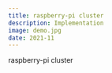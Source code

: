 ```yaml
---
title: raspberry-pi cluster
description: Implementation
image: demo.jpg
date: 2021-11
---
```


raspberry-pi cluster


